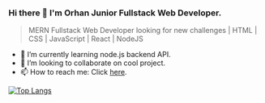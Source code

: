 ### Hi there 👋 I'm Orhan Junior Fullstack Web Developer.

> MERN Fullstack Web Developer looking for new challenges | HTML | CSS | JavaScript | React | NodeJS

- 🌱 I’m currently learning node.js backend API.
- 👯 I’m looking to collaborate on cool project.
- 📫 How to reach me: Click [here](https://orhankadirov.github.io/portfolio-website/).

[![Top Langs](https://github-readme-stats.vercel.app/api/top-langs/?username=OrhanKadirov&layout=compact)](https://github.com/anuraghazra/github-readme-stats)

<!--
**OrhanKadirov/OrhanKadirov** is a ✨ _special_ ✨ repository because its `README.md` (this file) appears on your GitHub profile.

Here are some ideas to get you started:

- 🔭 I’m currently working on ...
- 🌱 I’m currently learning ...
- 👯 I’m looking to collaborate on ...
- 🤔 I’m looking for help with ...
- 💬 Ask me about ...
- 📫 How to reach me: ...
- 😄 Pronouns: ...
- ⚡ Fun fact: ...
-->
